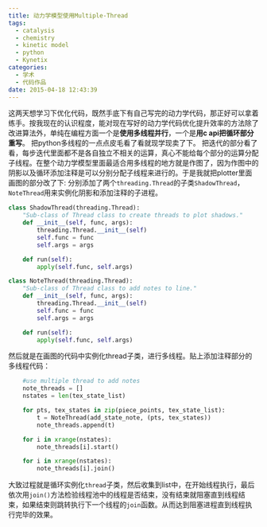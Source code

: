 ```yaml
---
title: 动力学模型使用Multiple-Thread
tags:
  - catalysis
  - chemistry
  - kinetic model
  - python
  - Kynetix
categories:
  - 学术
  - 代码作品
date: 2015-04-18 12:43:39
---
```


这两天想学习下优化代码，既然手底下有自己写完的动力学代码，那正好可以拿着练手。按我现在的认识程度，能对现在写好的动力学代码优化提升效率的方法除了改进算法外，单纯在编程方面一个是**使用多线程并行**，一个是**用c api把循环部分重写**。
把python多线程的一点点皮毛看了看就现学现卖了下。
把迭代的部分看了看，每步迭代里面都不是各自独立不相关的运算，真心不能给每个部分的运算分配子线程。在整个动力学模型里面最适合用多线程的地方就是作图了，因为作图中的阴影以及循环添加注释是可以分别分配子线程来进行的。于是我就把plotter里面画图的部分改了下:
分别添加了两个`threading.Thread`的子类`ShadowThread`，`NoteThread`用来实例化阴影和添加注释的子进程。

<!-- more -->

``` python
class ShadowThread(threading.Thread):
    "Sub-class of Thread class to create threads to plot shadows."
    def __init__(self, func, args):
        threading.Thread.__init__(self)
        self.func = func
        self.args = args

    def run(self):
        apply(self.func, self.args)

class NoteThread(threading.Thread):
    "Sub-class of Thread class to add notes to line."
    def __init__(self, func, args):
        threading.Thread.__init__(self)
        self.func = func
        self.args = args

    def run(self):
        apply(self.func, self.args)
```

然后就是在画图的代码中实例化thread子类，进行多线程。贴上添加注释部分的多线程代码：

``` python
    #use multiple thread to add notes
    note_threads = []
    nstates = len(tex_state_list)

    for pts, tex_states in zip(piece_points, tex_state_list):
        t = NoteThread(add_state_note, (pts, tex_states))
        note_threads.append(t)

    for i in xrange(nstates):
        note_threads[i].start()

    for i in xrange(nstates):
        note_threads[i].join()
```
大致过程就是循环实例化`thread`子类，然后收集到list中，在开始线程执行，最后依次用`join()`方法检验线程池中的线程是否结束，没有结束就阻塞直到线程结束，如果结束则跳转执行下一个线程的`join`函数。从而达到阻塞进程直到线程执行完毕的效果。
